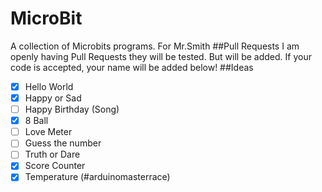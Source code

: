 # MicroBit
A collection of Microbits programs. For Mr.Smith
##Pull Requests
I am openly having Pull Requests they will be tested. But will be added. If your code is accepted, your name will be added below!
##Ideas
- [x] Hello World
- [x] Happy or Sad
- [ ] Happy Birthday (Song)
- [x] 8 Ball
- [ ] Love Meter
- [ ] Guess the number
- [ ] Truth or Dare
- [x] Score Counter
- [x] Temperature (#arduinomasterrace)
